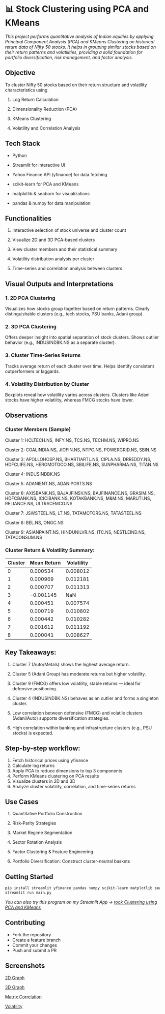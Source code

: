 # 📊 Stock Clustering using PCA and KMeans

_This project performs quantitative analysis of Indian equities by applying Principal Component Analysis (PCA) and KMeans Clustering on historical return data of Nifty 50 stocks. It helps in grouping similar stocks based on their return patterns and volatilities, providing a solid foundation for portfolio diversification, risk management, and factor analysis._

## Objective 
To cluster Nifty 50 stocks based on their return structure and volatility characteristics using:

1. Log Return Calculation

2. Dimensionality Reduction (PCA)

3. KMeans Clustering

4. Volatility and Correlation Analysis

## Tech Stack
* Python

* Streamlit for interactive UI

* Yahoo Finance API (yfinance) for data fetching

* scikit-learn for PCA and KMeans

* matplotlib & seaborn for visualizations

* pandas & numpy for data manipulation

## Functionalities
1. Interactive selection of stock universe and cluster count

2. Visualize 2D and 3D PCA-based clusters

3. View cluster members and their statistical summary

4. Volatility distribution analysis per cluster

5. Time-series and correlation analysis between clusters

## Visual Outputs and Interpretations
### 1. 2D PCA Clustering
Visualizes how stocks group together based on return patterns. Clearly distinguishable clusters (e.g., tech stocks, PSU banks, Adani group).

### 2. 3D PCA Clustering

Offers deeper insight into spatial separation of stock clusters. Shows outlier behavior (e.g., INDUSINDBK.NS as a separate cluster).

### 3. Cluster Time-Series Returns

Tracks average return of each cluster over time. Helps identify consistent outperformers or laggards.

### 4. Volatility Distribution by Cluster

Boxplots reveal how volatility varies across clusters. Clusters like Adani stocks have higher volatility, whereas FMCG stocks have lower.

## Observations
### Cluster Members (Sample)  
Cluster 1: HCLTECH.NS, INFY.NS, TCS.NS, TECHM.NS, WIPRO.NS 

Cluster 2: COALINDIA.NS, JIOFIN.NS, NTPC.NS, POWERGRID.NS, SBIN.NS

Cluster 3: APOLLOHOSP.NS, BHARTIARTL.NS, CIPLA.NS, DRREDDY.NS, HDFCLIFE.NS, HEROMOTOCO.NS, SBILIFE.NS, SUNPHARMA.NS, TITAN.NS

Cluster 4: INDUSINDBK.NS

Cluster 5: ADANIENT.NS, ADANIPORTS.NS

Cluster 6: AXISBANK.NS, BAJAJFINSV.NS, BAJFINANCE.NS, GRASIM.NS, HDFCBANK.NS, ICICIBANK.NS, KOTAKBANK.NS, M&M.NS, MARUTI.NS, RELIANCE.NS, ULTRACEMCO.NS
 
Cluster 7: JSWSTEEL.NS, LT.NS, TATAMOTORS.NS, TATASTEEL.NS

Cluster 8: BEL.NS, ONGC.NS

Cluster 9: ASIANPAINT.NS, HINDUNILVR.NS, ITC.NS, NESTLEIND.NS, TATACONSUM.NS  

### Cluster Return & Volatility Summary:
|Cluster| Mean Return | Volatility |  
|:------|-------------|------------|  
| 0     | 0.000534    | 0.008012   |  
| 1     | 0.000969    | 0.012181   |  
| 2     | 0.000707    | 0.011313   |  
| 3     | -0.001145   | NaN        |  
| 4     | 0.000451    | 0.007574   |  
| 5     | 0.000719    | 0.010802   |  
| 6     | 0.000442    | 0.010282   |  
| 7     | 0.001612    | 0.011192   |  
| 8     | 0.000041    | 0.008627   |  


## Key Takeaways:

1. Cluster 7 (Auto/Metals) shows the highest average return.

2. Cluster 5 (Adani Group) has moderate returns but higher volatility.

3. Cluster 9 (FMCG) offers low volatility, stable returns — ideal for defensive positioning.

4. Cluster 4 (INDUSINDBK.NS) behaves as an outlier and forms a singleton cluster.

5. Low correlation between defensive (FMCG) and volatile clusters (Adani/Auto) supports diversification strategies.

6. High correlation within banking and infrastructure clusters (e.g., PSU stocks) is expected.

## Step-by-step workflow:
1. Fetch historical prices using yfinance
2. Calculate log returns
3. Apply PCA to reduce dimensions to top 3 components
4. Perform KMeans clustering on PCA results
5. Visualize clusters in 2D and 3D
6. Analyze cluster volatility, correlation, and time-series returns

## Use Cases
1. Quantitative Portfolio Construction

2. Risk-Parity Strategies

3. Market Regime Segmentation

4. Sector Rotation Analysis

5. Factor Clustering & Feature Engineering

6. Portfolio Diversification: Construct cluster-neutral baskets

## Getting Started
```bash
pip install streamlit yfinance pandas numpy scikit-learn matplotlib seaborn
streamlit run main.py
```
_You can also try this program on my Streamlit App -> [tock Clustering using PCA and KMeans](https://stock-clustering-app.streamlit.app)_
## Contributing
* Fork the repository
* Create a feature branch
* Commit your changes 
* Push and submit a PR

## Screenshots

[2D Graph
](https://github.com/CoderMadhuresh/Stock-Clustering-App/blob/main/Assets/2D%20Graph.png) </br>

[3D Graph
](https://github.com/CoderMadhuresh/Stock-Clustering-App/blob/main/Assets/3D%20Graph.png) </br>

[Matrix Correlation
](https://github.com/CoderMadhuresh/Stock-Clustering-App/blob/main/Assets/Correlation%20Matrix.png) </br>

[Volatility
](https://github.com/CoderMadhuresh/Stock-Clustering-App/blob/main/Assets/Volatility.png) </br>

